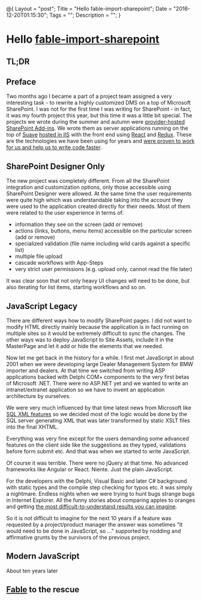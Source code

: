 @{
    Layout = "post";
    Title = "Hello fable-import-sharepoint";
    Date = "2016-12-20T01:15:30";
    Tags = "";
    Description = "";
}

# Hello [fable-import-sharepoint](https://github.com/hsharpsoftware/fable-import-sharepoint)

## TL;DR

## Preface
Two months ago I became a part of a project team assigned a very interesting task - to rewrite a highly customized DMS on a top of Microsoft SharePoint.
I was not for the first time I was writing for SharePoint - in fact, it was my fourth project this year, but this time it was a little bit special.
The projects we wrote during the summer and autumn were [provider-hosted SharePoint Add-ins](https://msdn.microsoft.com/en-us/library/office/fp142381.aspx).
We wrote them as server applications running on the top of [Suave](https://suave.io/) [hosted in IIS](https://blog.vbfox.net/2016/03/31/Suave-in-IIS-hello-world.html) 
with the front end using [React](https://facebook.github.io/react/) and [Redux](http://redux.js.org/).
These are the technologies we have been using for years and [were proven to work for us and help us to write code faster](http://fsharp.org/testimonials/#synctoday-1).

## SharePoint Designer Only
The new project was completely different. From all the SharePoint integration and customization options, only those accessible using SharePoint Designer were allowed.
At the same time the user requirements were quite high which was understandable taking into the account they were used to the application created directly for their needs.
Most of them were related to the user experience in terms of:

* information they see on the screen (add or remove)
* actions (links, buttons, menu items) accessible on the particular screen (add or remove)
* specialized validation (file name including wild cards against a specific list)
* multiple file upload
* cascade workflows with App-Steps
* very strict user permissions (e.g. upload only, cannot read the file later)

It was clear soon that not only heavy UI changes will need to be done, but also iterating for list items, starting workflows and so on.

## JavaScript Legacy
There are different ways how to modify SharePoint pages. I did not want to modify HTML directly mainly because the application 
is in fact running on multiple sites so it would be extremely difficult to sync the changes.
The other ways was to deploy JavaScript to Site Assets, include it in the MasterPage and let it add or hide the elements that we needed.

Now let me get back in the history for a while. I first met JavaScript in about 2001 when we were developing 
large Dealer Management System for BMW importer and dealers. At that time we switched from writing ASP applications backed with Delphi COM+ components to
the very first betas of Microsoft .NET. There were no ASP.NET yet and we wanted to write an intranet/extranet application so we have to invent an application architecture
by ourselves.

We were very much influenced by that time latest news from Microsoft like [SQL XML features](https://msdn.microsoft.com/en-us/library/ms950789.aspx) so we decided
most of the logic would be done by the SQL server generating XML that was later transformed by static XSLT files into the final XHTML.

Everything was very fine except for the users demanding some advanced features on the client side like the suggestions as they typed, validations before form submit etc.
And that was when we started to write JavaScript.

Of course it was terrible. There were no jQuery at that time. No advanced frameworks like Angular or React. Niente. Just the plain JavaScript.

For the developers with the Delphi, Visual Basic and later C# background with static types and the compile step checking for typos etc. it was simply a nightmare. 
Endless nights when we were trying to hunt bugs strange bugs in Internet Explorer. All the funny stories about comparing apples to oranges and getting 
[the most difficult-to-understand results you can imagine](http://charlieharvey.org.uk/page/javascript_the_weird_parts).

So it is not difficult to imagine for the next 10 years if a feature was requested by a project/product manager the answer was sometimes "It would need to be done in 
JavaScript, so ..." supported by nodding and affirmative grunts by the survivors of the previous project.

## Modern JavaScript

About ten years later 

## [Fable](http://fable.io/) to the rescue

